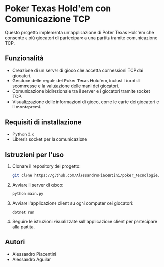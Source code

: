 # Poker Texas Hold'em con Comunicazione TCP

Questo progetto implementa un'applicazione di Poker Texas Hold'em che consente a più giocatori di partecipare a una partita tramite comunicazione TCP.

## Funzionalità

- Creazione di un server di gioco che accetta connessioni TCP dai giocatori.
- Gestione delle regole del Poker Texas Hold'em, inclusi i turni di scommesse e la valutazione delle mani dei giocatori.
- Comunicazione bidirezionale tra il server e i giocatori tramite socket TCP.
- Visualizzazione delle informazioni di gioco, come le carte dei giocatori e il montepremi.

## Requisiti di installazione

- Python 3.x
- Libreria socket per la comunicazione

## Istruzioni per l'uso

1. Clonare il repository del progetto:

    ```bash
    git clone https://github.com/AlessandroPiacentini/poker_tecnologie.git
    ```

2. Avviare il server di gioco:

    ```bash
    python main.py
    ```

3. Avviare l'applicazione client su ogni computer dei giocatori:

    ```bash
    dotnet run
    ```

4. Seguire le istruzioni visualizzate sull'applicazione client per partecipare alla partita.

## Autori

- Alessandro Piacentini
- Alessandro Aguilar

